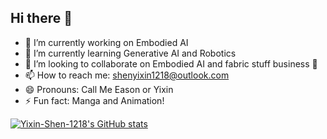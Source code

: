## Hi there 👋

- 🔭 I’m currently working on Embodied AI
- 🌱 I’m currently learning Generative AI and Robotics
- 👯 I’m looking to collaborate on Embodied AI and fabric stuff business 👻
- 📫 How to reach me: shenyixin1218@outlook.com
- 😄 Pronouns: Call Me Eason or Yixin
- ⚡ Fun fact: Manga and Animation!


[![Yixin-Shen-1218's GitHub stats](https://github-readme-stats.vercel.app/api?username=Yixin-Shen-1218&show_icons=true&theme=catppuccin_latte)](https://github.com/Yixin-Shen-1218/github-readme-stats)
